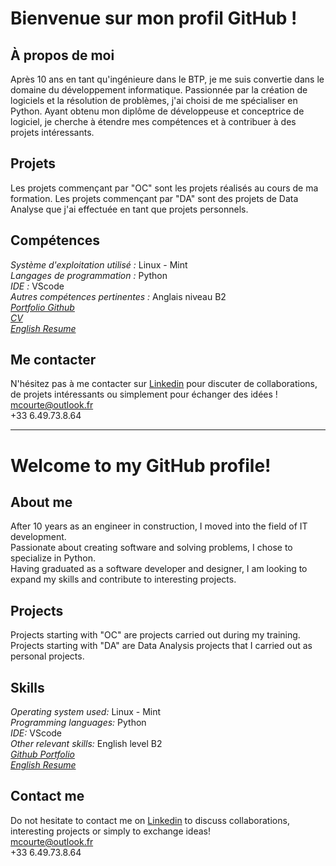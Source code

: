 # Bienvenue sur mon profil GitHub ! 
## À propos de moi
Après 10 ans en tant qu'ingénieure dans le BTP, je me suis convertie dans le domaine du développement informatique.
Passionnée par la création de logiciels et la résolution de problèmes, j'ai choisi de me spécialiser en Python.
Ayant obtenu mon diplôme de développeuse et conceptrice de logiciel, je cherche à étendre mes compétences et à contribuer à des projets intéressants.

## Projets
Les projets commençant par "OC" sont les projets réalisés au cours de ma formation.
Les projets commençant par "DA" sont des projets de Data Analyse que j'ai effectuée en tant que projets personnels.

## Compétences
*Système d'exploitation utilisé :* Linux - Mint  
*Langages de programmation :* Python  
*IDE :* VScode  
*Autres compétences pertinentes :* Anglais niveau B2  
*[Portfolio Github](https://mcourte.github.io/)*  
*[CV](https://www.canva.com/design/DAGdaHe7ii0/S8_MFWZunUjGLv8DJjsd6Q/view?utm_content=DAGdaHe7ii0&utm_campaign=designshare&utm_medium=link2&utm_source=uniquelinks&utlId=h9a1d287f00)*  
*[English Resume](https://www.canva.com/design/DAGdaIv50EQ/YQNlvknJ43rOYhKgJ4K1vw/view?utm_content=DAGdaIv50EQ&utm_campaign=designshare&utm_medium=link2&utm_source=uniquelinks&utlId=hc1bc9bab98)*

## Me contacter
N'hésitez pas à me contacter sur [Linkedin](https://www.linkedin.com/in/magali-courté) pour discuter de collaborations, de projets intéressants ou simplement pour échanger des idées !
mcourte@outlook.fr  
+33 6.49.73.8.64

-------------------------------------------------------------------------------------------------------------------------

# Welcome to my GitHub profile!  


## About me  
After 10 years as an engineer in construction, I moved into the field of IT development.  
Passionate about creating software and solving problems, I chose to specialize in Python.  
Having graduated as a software developer and designer, I am looking to expand my skills and contribute to interesting projects.  
  
## Projects  
Projects starting with "OC" are projects carried out during my training.  
Projects starting with "DA" are Data Analysis projects that I carried out as personal projects.  
  
## Skills  
*Operating system used:* Linux - Mint  
*Programming languages:* Python  
*IDE:* VScode  
*Other relevant skills:* English level B2  
*[Github Portfolio](https://mcourte.github.io/)*  
*[English Resume](https://www.canva.com/design/DAGdaIv50EQ/YQNlvknJ43rOYhKgJ4K1vw/view?utm_content=DAGdaIv50EQ&utm_campaign=designshare&utm_medium=link2&utm_source=uniquelinks&utlId=hc1bc9bab98)*

## Contact me  
Do not hesitate to contact me on [Linkedin](https://www.linkedin.com/in/magali-courté) to discuss collaborations, interesting projects or simply to exchange ideas!  
mcourte@outlook.fr  
+33 6.49.73.8.64  
